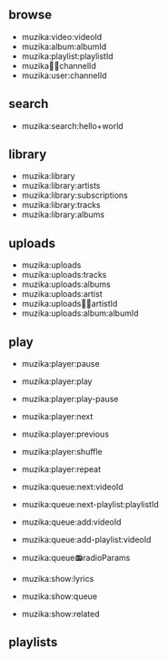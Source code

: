 ## browse

- muzika:video:videoId
- muzika:album:albumId
- muzika:playlist:playlistId
- muzika:artist:channelId
- muzika:user:channelId

## search

- muzika:search:hello+world

## library

- muzika:library
- muzika:library:artists
- muzika:library:subscriptions
- muzika:library:tracks
- muzika:library:albums

## uploads

- muzika:uploads
- muzika:uploads:tracks
- muzika:uploads:albums
- muzika:uploads:artist
- muzika:uploads:artist:artistId
- muzika:uploads:album:albumId

## play

- muzika:player:pause
- muzika:player:play
- muzika:player:play-pause
- muzika:player:next
- muzika:player:previous
- muzika:player:shuffle
- muzika:player:repeat

- muzika:queue:next:videoId
- muzika:queue:next-playlist:playlistId
- muzika:queue:add:videoId
- muzika:queue:add-playlist:videoId
- muzika:queue:radio:radioParams

- muzika:show:lyrics
- muzika:show:queue
- muzika:show:related

## playlists
